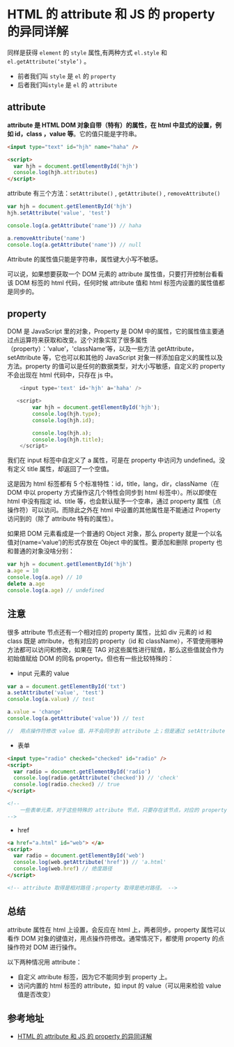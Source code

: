 # HTML 的 attribute 和 JS 的 property 的异同详解

同样是获得 `element` 的 `style` 属性,有两种方式 `el.style` 和 `el.getAttribute(‘style’)` 。

- 前者我们叫 `style` 是 `el` 的 `property`
- 后者我们叫`style` 是 `el` 的 `attribute`

## attribute

**attribute 是 HTML DOM 对象自带（特有）的属性，在 html 中显式的设置，例如 id，class ，value 等**。它的值只能是字符串。

```html
<input type="text" id="hjh" name="haha" />

<script>
  var hjh = document.getElementById('hjh')
  console.log(hjh.attributes)
</script>
```

attribute 有三个方法：`setAttribute()` , `getAttribute()` , `removeAttribute()`

```js
var hjh = document.getElementById('hjh')
hjh.setAttribute('value', 'test')

console.log(a.getAttribute('name')) // haha

a.removeAttribute('name')
console.log(a.getAttribute('name')) // null
```

Attribute 的属性值只能是字符串，属性键大小写不敏感。

可以说，如果想要获取一个 DOM 元素的 attribute 属性值，只要打开控制台看看该 DOM 标签的 html 代码，任何时候 attribute 值和 html 标签内设置的属性值都是同步的。

## property

DOM 是 JavaScript 里的对象，Property 是 DOM 中的属性，它的属性值主要通过点运算符来获取和改变。这个对象实现了很多属性（property）：‘value’，'className’等，以及一些方法 getAttribute，setAttribute 等，它也可以和其他的 JavaScript 对象一样添加自定义的属性以及方法。property 的值可以是任何的数据类型，对大小写敏感，自定义的 property 不会出现在 html 代码中，只存在 js 中。

```js
	<input type='text' id='hjh' a='haha' />

   <script>
        var hjh = document.getElementById('hjh');
	    console.log(hjh.type);
	    console.log(hjh.id);

	    console.log(hjh.a);
	    console.log(hjh.title);
    </script>

```

我们在 input 标签中自定义了 a 属性，可是在 property 中访问为 undefined。没有定义 title 属性，却返回了一个空值。

这是因为 html 标签都有 5 个标准特性：id，title，lang，dir，className（在 DOM 中以 property 方式操作这几个特性会同步到 html 标签中）。所以即使在 html 中没有指定 id、title 等，也会默认赋予一个空串，通过 property 属性（点操作符）可以访问。而除此之外在 html 中设置的其他属性是不能通过 Property 访问到的（除了 attribute 特有的属性）。

如果把 DOM 元素看成是一个普通的 Object 对象，那么 property 就是一个以名值对(name=‘value’)的形式存放在 Object 中的属性。要添加和删除 property 也和普通的对象没啥分别：

```js
var hjh = document.getElementById('hjh')
a.age = 10
console.log(a.age) // 10
delete a.age
console.log(a.age) // undefined
```

## 注意

很多 attribute 节点还有一个相对应的 property 属性，比如 div 元素的 id 和 class 既是 attribute，也有对应的 property（id 和 className），不管使用哪种方法都可以访问和修改，如果在 TAG 对这些属性进行赋值，那么这些值就会作为初始值赋给 DOM 的同名 property。但也有一些比较特殊的：

- input 元素的 value

```js
var a = document.getElementById('txt')
a.setAttribute('value', 'test')
console.log(a.value) // test

a.value = 'change'
console.log(a.getAttribute('value')) // test

// 	用点操作符修改 value 值，并不会同步到 attribute 上；但是通过 setAttribute 修改属性值，会同步到 property 上。
```

- 表单

```html
<input type="radio" checked="checked" id="radio" />
<script>
  var radio = document.getElementById('radio')
  console.log(radio.getAttribute('checked')) // 'check'
  console.log(radio.checked) // true
</script>

<!-- 
    一些表单元素，对于这些特殊的 attribute 节点，只要存在该节点，对应的 property就为true，disabled 类似 
-->
```

- href

```html
<a href="a.html" id="web"> </a>
<script>
  var radio = document.getElementById('web')
  console.log(web.getAttribute('href')) // 'a.html'
  console.log(web.href) // 绝度路径
</script>

<!-- attribute 取得是相对路径；property 取得是绝对路径。 -->
```

## 总结

attribute 属性在 html 上设置，会反应在 html 上，两者同步。property 属性可以看作 DOM 对象的键值对，用点操作符修改。通常情况下，都使用 property 的点操作符对 DOM 进行操作。

以下两种情况用 attribute：

- 自定义 attribute 标签，因为它不能同步到 property 上。
- 访问内置的 html 标签的 attribute，如 input 的 value（可以用来检验 value 值是否改变）

## 参考地址

- [HTML 的 attribute 和 JS 的 property 的异同详解](https://blog.csdn.net/weixin_42186513/article/details/83414453)
